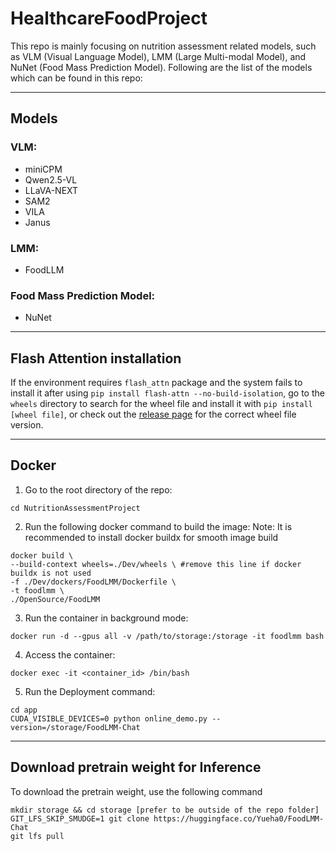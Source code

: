 # HealthcareFoodProject

This repo is mainly focusing on nutrition assessment related models, such as VLM (Visual Language Model), LMM (Large Multi-modal Model), and NuNet (Food Mass Prediction Model). Following are the list of the models which can be found in this repo:

---
## Models
### VLM:
- miniCPM
- Qwen2.5-VL 
- LLaVA-NEXT 
- SAM2 
- VILA 
- Janus 

### LMM:
- FoodLLM

### Food Mass Prediction Model:
- NuNet

---
## Flash Attention installation 
If the environment requires `flash_attn` package and the system fails to install it after using `pip install flash-attn --no-build-isolation`, go to the `wheels` directory to search for the wheel file and install it with `pip install [wheel file]`, or check out the [release page](https://github.com/Dao-AILab/flash-attention/releases) for the correct wheel file version. 

--- 
## Docker 
1. Go to the root directory of the repo: 
```
cd NutritionAssessmentProject
```
2. Run the following docker command to build the image:
Note: It is recommended to install docker buildx for smooth image build
```
docker build \
--build-context wheels=./Dev/wheels \ #remove this line if docker buildx is not used
-f ./Dev/dockers/FoodLMM/Dockerfile \
-t foodlmm \
./OpenSource/FoodLMM
```
3. Run the container in background mode: 
```
docker run -d --gpus all -v /path/to/storage:/storage -it foodlmm bash 
```

4. Access the container: 
```
docker exec -it <container_id> /bin/bash
```

5. Run the Deployment command:
```
cd app
CUDA_VISIBLE_DEVICES=0 python online_demo.py --version=/storage/FoodLMM-Chat
```
---
## Download pretrain weight for Inference 
To download the pretrain weight, use the following command 
```
mkdir storage && cd storage [prefer to be outside of the repo folder]
GIT_LFS_SKIP_SMUDGE=1 git clone https://huggingface.co/Yueha0/FoodLMM-Chat
git lfs pull
```

